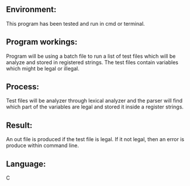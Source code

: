 ## Environment: 
This program has been tested and run in cmd or terminal.

## Program workings:
Program will be using a batch file to run a list of test files which will be analyze
and stored in registered strings. The test files contain variables which might be
legal or illegal.

## Process:
Test files will be analyzer through lexical analyzer and the parser will find which
part of the variables are legal and stored it inside a register strings.

## Result:
An out file is produced if the test file is legal. If it not legal, then an error is produce
within command line. 

## Language:
C
